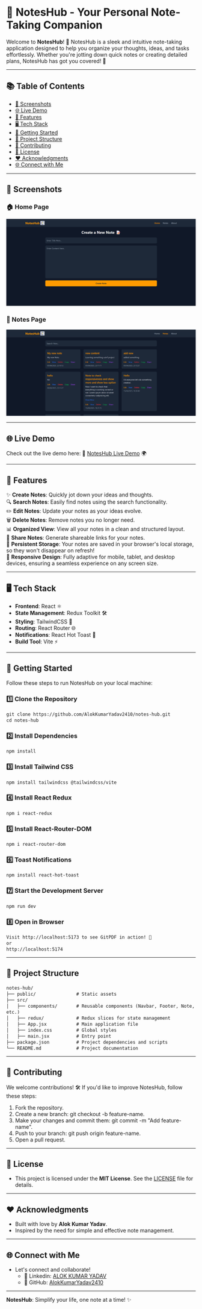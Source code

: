 # 📝 NotesHub - Your Personal Note-Taking Companion

Welcome to **NotesHub**! 🎉 NotesHub is a sleek and intuitive note-taking application designed to help you organize your thoughts, ideas, and tasks effortlessly. Whether you're jotting down quick notes or creating detailed plans, NotesHub has got you covered! 🚀

---

## 📚 Table of Contents

- [🎨 Screenshots](#-screenshots)
- [🌐 Live Demo](#-live-demo)
- [🌟 Features](#-features)
- [🖥️ Tech Stack](#️-tech-stack)
- [🚀 Getting Started](#-getting-started)
- [📂 Project Structure](#-project-structure)
- [🤝 Contributing](#-contributing)
- [📜 License](#-license)
- [❤️ Acknowledgments](#%EF%B8%8F-acknowledgments)
- [🌐 Connect with Me](#-connect-with-me)

---

## 🎨 Screenshots

### 🏠 Home Page
![Home Page](src/assets/home.png)

### 📝 Notes Page
![Notes Page](src/assets/notes.png)

---

## 🌐 Live Demo

Check out the live demo here: 🔗 [NotesHub Live Demo](https://notes-hub-six.vercel.app) 🌍

---


## 🌟 Features

✨ **Create Notes**: Quickly jot down your ideas and thoughts.  
🔍 **Search Notes**: Easily find notes using the search functionality.  
✏️ **Edit Notes**: Update your notes as your ideas evolve.  
🗑️ **Delete Notes**: Remove notes you no longer need.  
📊 **Organized View**: View all your notes in a clean and structured layout.  
🔗 **Share Notes**: Generate shareable links for your notes.   
💾 **Persistent Storage**: Your notes are saved in your browser's local storage, so they won't disappear on refresh!  
📱 **Responsive Design**: Fully adaptive for mobile, tablet, and desktop devices, ensuring a seamless experience on any screen size.  

---

## 🖥️ Tech Stack

- **Frontend**: React ⚛️  
- **State Management**: Redux Toolkit 🛠️  
- **Styling**: TailwindCSS 🎨  
- **Routing**: React Router 🌐  
- **Notifications**: React Hot Toast 🔔  
- **Build Tool**: Vite ⚡  

---

## 🚀 Getting Started

Follow these steps to run NotesHub on your local machine:

### 1️⃣ Clone the Repository

    git clone https://github.com/AlokKumarYadav2410/notes-hub.git
    cd notes-hub

### 2️⃣ Install Dependencies
    npm install

### 3️⃣ Install Tailwind CSS
    npm install tailwindcss @tailwindcss/vite

### 4️⃣ Install React Redux
    npm i react-redux

### 5️⃣ Install  React-Router-DOM
    npm i react-router-dom

### 6️⃣ Toast Notifications
    npm install react-hot-toast

### 7️⃣ Start the Development Server
    npm run dev

### 8️⃣ Open in Browser
    Visit http://localhost:5173 to see GitPDF in action! 🎉
    or
    http://localhost:5174
---

## 📂 Project Structure

    notes-hub/
    ├── public/               # Static assets
    ├── src/
    │   ├── components/       # Reusable components (Navbar, Footer, Note, etc.)
    │   ├── redux/            # Redux slices for state management
    │   ├── App.jsx           # Main application file
    │   ├── index.css         # Global styles
    │   ├── main.jsx          # Entry point
    ├── package.json          # Project dependencies and scripts
    └── README.md             # Project documentation

---

## 🤝 Contributing
We welcome contributions! 🛠️ If you'd like to improve NotesHub, follow these steps:

1. Fork the repository.
2. Create a new branch: git checkout -b feature-name.
3. Make your changes and commit them: git commit -m "Add feature-name".
4. Push to your branch: git push origin feature-name.
5. Open a pull request.

---

## 📜 License
- This project is licensed under the **MIT License**. See the [LICENSE](LICENSE) file for details.
---

## ❤️ Acknowledgments
- Built with love by **Alok Kumar Yadav**.
- Inspired by the need for simple and effective note management.

---

## 🌐 Connect with Me
- Let's connect and collaborate!
    - 📧 Linkedin: [ALOK KUMAR YADAV](https://www.linkedin.com/in/alokkumaryadav2410) 
    - 🐙 GitHub: [AlokKumarYadav2410](https://github.com/AlokKumarYadav2410)

---
**NotesHub**: Simplify your life, one note at a time! ✨
